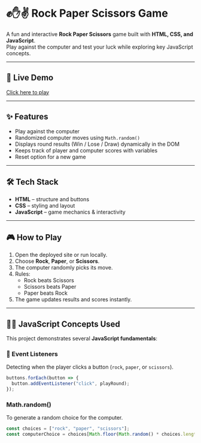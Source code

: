 # ✊✋✌ Rock Paper Scissors Game

A fun and interactive **Rock Paper Scissors** game built with **HTML, CSS, and JavaScript**.  
Play against the computer and test your luck while exploring key JavaScript concepts.

---

## 🚀 Live Demo
[Click here to play](https://renu-kg.github.io/Rock-Paper-Scissors/)  

---

## ✨ Features
- Play against the computer  
- Randomized computer moves using `Math.random()`  
- Displays round results (Win / Lose / Draw) dynamically in the DOM  
- Keeps track of player and computer scores with variables  
- Reset option for a new game  

---

## 🛠️ Tech Stack
- **HTML** – structure and buttons  
- **CSS** – styling and layout  
- **JavaScript** – game mechanics & interactivity  

---

## 🎮 How to Play
1. Open the deployed site or run locally.  
2. Choose **Rock**, **Paper**, or **Scissors**.  
3. The computer randomly picks its move.  
4. Rules:  
   - Rock beats Scissors  
   - Scissors beats Paper  
   - Paper beats Rock  
5. The game updates results and scores instantly.  

---

## 🧑‍💻 JavaScript Concepts Used

This project demonstrates several **JavaScript fundamentals**:

### 🎯 Event Listeners
Detecting when the player clicks a button (`rock`, `paper`, or `scissors`).
```js
buttons.forEach(button => {
  button.addEventListener("click", playRound);
});

```

 ### Math.random()  
  To generate a random choice for the computer.  
  ```js
  const choices = ["rock", "paper", "scissors"];
  const computerChoice = choices[Math.floor(Math.random() * choices.length)];
```
